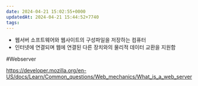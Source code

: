 ```yaml
---
date: 2024-04-21 15:02:55+0000
updatedAt: 2024-04-21 15:44:52+7740
tags: 
---
```

- 웹서버 소프트웨어와 웹사이트의 구성파일을 저장하는 컴퓨터
- 인터넷에 연결되며 웹에 연결된 다른 장치와의 물리적 데이터 교환을 지원함
 
#Webserver 

https://developer.mozilla.org/en-US/docs/Learn/Common_questions/Web_mechanics/What_is_a_web_server